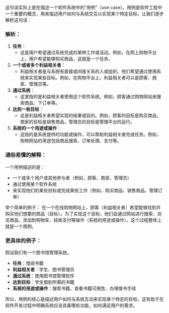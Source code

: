 这句话实际上是在描述一个软件系统中的“用例”（use case）。用例是软件工程中一个重要的概念，用来描述用户如何与系统交互以实现某个特定目标。让我们逐步解析这句话：

### 解析：

1. **任务**：
   - 这是用户希望通过系统完成的某种工作或活动。例如，在网上购物平台上，用户希望能够购买商品，这就是一个任务。
2. **一个或者多个利益相关者**：
   - 利益相关者是与系统有直接或间接关系的人或组织。他们希望通过使用系统来实现某些目标。例如，在购物平台上，利益相关者可以是顾客、商家、管理员等。
3. **通过系统**：
   - 这里指的是利益相关者使用这个软件系统。例如，顾客通过购物网站来搜索商品、下订单等。
4. **达到一些目标**：
   - 这是利益相关者希望实现的结果或目的。例如，顾客的目标是购买商品，商家的目标是销售商品，管理员的目标是管理平台的运行。
5. **系统的一个用途或操作**：
   - 这指的是系统提供的功能或操作，可以帮助利益相关者完成任务。例如，购物网站的用途包括商品搜索、订单处理、支付等。

### 通俗易懂的解释：

一个用例描述的是：

- 一个或多个用户或其他参与者（例如，顾客、商家、管理员）
- 通过使用某个软件系统
- 来实现他们的某些目标或完成某些工作（例如，购买商品、销售商品、管理订单）

举个简单的例子： 在一个在线购物网站上，顾客（利益相关者）希望能够找到并购买他们想要的商品（目标）。为了实现这个目标，他们会通过网站进行搜索、浏览商品、添加到购物车、结账支付等操作（系统的用途或操作）。这个过程整体上就是一个用例。

### 更具体的例子：

假设我们有一个图书馆管理系统。

- **任务**：借阅书籍
- **利益相关者**：学生、图书管理员
- **通过系统**：使用图书馆管理软件
- **达到目标**：学生借到所需的书籍
- **系统的用途或操作**：搜索书籍、查看书籍可用性、办理借书手续

所以，用例的核心是描述用户如何与系统互动来实现某个特定的目标。这有助于在软件开发过程中明确系统应该具备哪些功能，如何满足用户的需求。